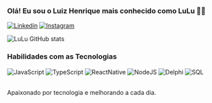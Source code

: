 ### Olá! Eu sou o Luiz Henrique mais conhecido como LuLu 🧑‍💻

[![Linkedin](https://img.shields.io/badge/LinkedIn-0077B5?style=for-the-badge&logo=linkedin&logoColor=white)](https://www.linkedin.com/in/luiz-henriquesa/)
[![Instagram](https://img.shields.io/badge/Instagram-E4405F?style=for-the-badge&logo=instagram&logoColor=white)](https://www.instagram.com/luhenrique.sa/)


![LuLu GitHub stats](https://github-readme-stats.vercel.app/api?username=LuizHenrique98&show_icons=true&theme=dracula)

### Habilidades com as Tecnologias

<div style="display: inline_block> <br/>
<img align="center" alt="SQL" src="https://img.shields.io/badge/PostgreSQL-316192?style=for-the-badge&logo=postgresql&logoColor=white" />
<img align="center" alt="JavaScript" src="https://img.shields.io/badge/JavaScript-F7DF1E?style=for-the-badge&logo=javascript&logoColor=black" />
<img align="center" alt="TypeScript" src="https://img.shields.io/badge/TypeScript-007ACC?style=for-the-badge&logo=typescript&logoColor=white" />
<img align="center" alt="ReactNative" src="https://img.shields.io/badge/React_Native-20232A?style=for-the-badge&logo=react&logoColor=61DAFB" />
<img align="center" alt="NodeJS" src="https://img.shields.io/badge/Node.js-43853D?style=for-the-badge&logo=node.js&logoColor=white" />
<img align="center" alt="Delphi" src="https://img.shields.io/badge/Delphi_RAD_Studio-B22222?style=for-the-badge&logo=delphi&logoColor=white" />
<img align="center" alt="SQL" src="https://img.shields.io/badge/PostgreSQL-316192?style=for-the-badge&logo=postgresql&logoColor=white" />                                                                                                                                           
                                                                                                                                            

</div> <br/>

Apaixonado por tecnologia e melhorando a cada dia.

